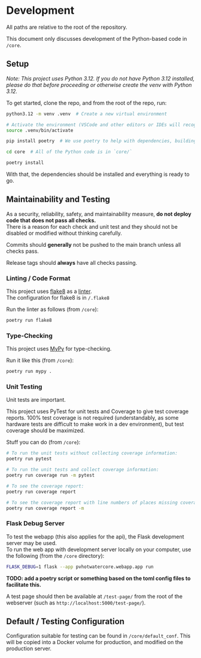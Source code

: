 # Development

All paths are relative to the root of the repository.

This document only discusses development of the Python-based code in `/core`.

## Setup

*Note: This project uses Python 3.12. If you do not have Python 3.12 installed, please do that before proceeding or otherwise create the venv with Python 3.12.*

To get started, clone the repo, and from the root of the repo, run:

``` bash
python3.12 -m venv .venv  # Create a new virtual environment

# Activate the environment (VSCode and other editors or IDEs will recognize it and may do this automatically):
source .venv/bin/activate

pip install poetry  # We use poetry to help with dependencies, building, tools, etc. Read about it.

cd core  # All of the Python code is in `core/`

poetry install
```

With that, the dependencies should be installed and everything is ready to go.

## Maintainability and Testing

As a security, reliability, safety, and maintainability measure, **do not deploy code that does not pass all checks.**  
There is a reason for each check and unit test and they should not be disabled or modified without thinking carefully.

Commits should **generally** not be pushed to the main branch unless all checks pass.

Release tags should **always** have all checks passing.

### Linting / Code Format

This project uses [flake8](https://github.com/PyCQA/flake8) as a [linter](https://en.wikipedia.org/wiki/Lint_(software)).  
The configuration for flake8 is in `/.flake8`

Run the linter as follows (from `/core`):

``` bash
poetry run flake8
```

### Type-Checking

This project uses [MyPy](https://github.com/python/mypy/) for type-checking.  

Run it like this (from `/core`):

``` bash
poetry run mypy .
```

### Unit Testing

Unit tests are important.

This project uses PyTest for unit tests and Coverage to give test coverage reports. 100% test coverage is not required (understandably, as some hardware tests are difficult to make work in a dev environment), but test coverage should be maximized.

Stuff you can do (from `/core`):

``` bash
# To run the unit tests without collecting coverage information:
poetry run pytest

# To run the unit tests and collect coverage information:
poetry run coverage run -m pytest

# To see the coverage report:
poetry run coverage report

# To see the coverage report with line numbers of places missing coverage:
poetry run coverage report -m
```

### Flask Debug Server

To test the webapp (this also applies for the api), the Flask development server may be used.  
To run the web app with development server locally on your computer, use the following (from the `/core` directory):

``` bash
FLASK_DEBUG=1 flask --app pvhotwatercore.webapp.app run
```

**TODO: add a poetry script or something based on the toml config files to facilitate this.**

A test page should then be available at `/test-page/` from the root of the webserver (such as `http://localhost:5000/test-page/`).

## Default / Testing Configuration

Configuration suitable for testing can be found in `/core/default_conf`. This will be copied into a Docker volume for production, and modified on the production server.  

